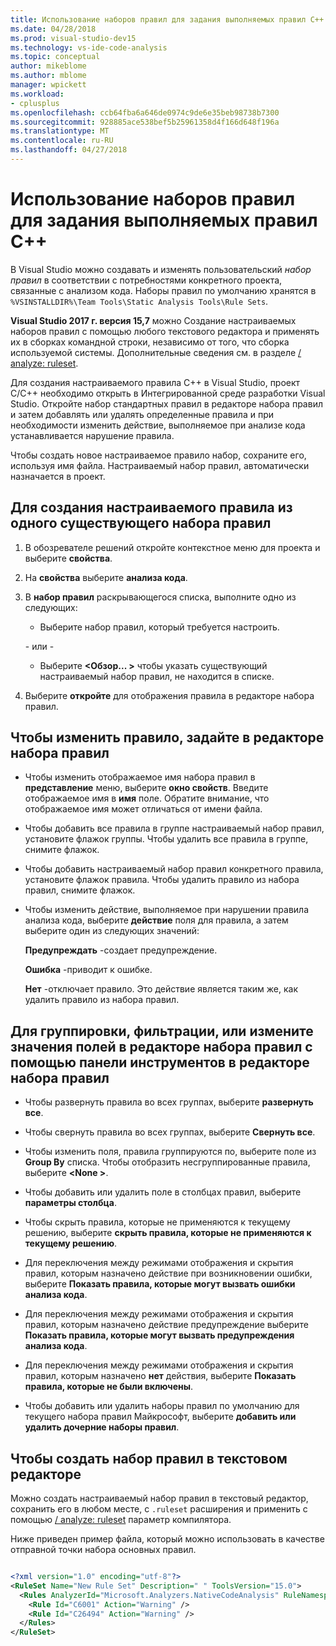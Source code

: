 ```yaml
---
title: Использование наборов правил для задания выполняемых правил C++
ms.date: 04/28/2018
ms.prod: visual-studio-dev15
ms.technology: vs-ide-code-analysis
ms.topic: conceptual
author: mikeblome
ms.author: mblome
manager: wpickett
ms.workload:
- cplusplus
ms.openlocfilehash: ccb64fba6a646de0974c9de6e35beb98738b7300
ms.sourcegitcommit: 928885ace538bef5b25961358d4f166d648f196a
ms.translationtype: MT
ms.contentlocale: ru-RU
ms.lasthandoff: 04/27/2018
---
```

# <a name="use-rule-sets-to-specify-the-c-rules-to-run"></a>Использование наборов правил для задания выполняемых правил C++

В Visual Studio можно создавать и изменять пользовательский *набор правил* в соответствии с потребностями конкретного проекта, связанные с анализом кода. Наборы правил по умолчанию хранятся в `%VSINSTALLDIR%\Team Tools\Static Analysis Tools\Rule Sets`.

**Visual Studio 2017 г. версия 15,7** можно Создание настраиваемых наборов правил с помощью любого текстового редактора и применять их в сборках командной строки, независимо от того, что сборка используемой системы. Дополнительные сведения см. в разделе [/ analyze: ruleset](/cpp/build/reference/analyze-code-quality).

Для создания настраиваемого правила C++ в Visual Studio, проект C/C++ необходимо открыть в Интегрированной среде разработки Visual Studio. Откройте набор стандартных правил в редакторе набора правил и затем добавлять или удалять определенные правила и при необходимости изменить действие, выполняемое при анализе кода устанавливается нарушение правила.

Чтобы создать новое настраиваемое правило набор, сохраните его, используя имя файла. Настраиваемый набор правил, автоматически назначается в проект.

## <a name="to-create-a-custom-rule-from-a-single-existing-rule-set"></a>Для создания настраиваемого правила из одного существующего набора правил

1. В обозревателе решений откройте контекстное меню для проекта и выберите **свойства**.

2. На **свойства** выберите **анализа кода**.

3. В **набор правил** раскрывающегося списка, выполните одно из следующих:

    - Выберите набор правил, который требуется настроить.

     \- или -

    - Выберите  **\<Обзор... >** чтобы указать существующий настраиваемый набор правил, не находится в списке.

4. Выберите **откройте** для отображения правила в редакторе набора правил.

## <a name="to-modify-a-rule-set-in-the-rule-set-editor"></a>Чтобы изменить правило, задайте в редакторе набора правил

- Чтобы изменить отображаемое имя набора правил в **представление** меню, выберите **окно свойств**. Введите отображаемое имя в **имя** поле. Обратите внимание, что отображаемое имя может отличаться от имени файла.

- Чтобы добавить все правила в группе настраиваемый набор правил, установите флажок группы. Чтобы удалить все правила в группе, снимите флажок.

- Чтобы добавить настраиваемый набор правил конкретного правила, установите флажок правила. Чтобы удалить правило из набора правил, снимите флажок.

- Чтобы изменить действие, выполняемое при нарушении правила анализа кода, выберите **действие** поля для правила, а затем выберите один из следующих значений:

     **Предупреждать** -создает предупреждение.

     **Ошибка** -приводит к ошибке.

     **Нет** -отключает правило. Это действие является таким же, как удалить правило из набора правил.

## <a name="to-group-filter-or-change-the-fields-in-the-rule-set-editor-by-using-the-rule-set-editor-toolbar"></a>Для группировки, фильтрации, или измените значения полей в редакторе набора правил с помощью панели инструментов в редакторе набора правил

- Чтобы развернуть правила во всех группах, выберите **развернуть все**.

- Чтобы свернуть правила во всех группах, выберите **Свернуть все**.

- Чтобы изменить поля, правила группируются по, выберите поле из **Group By** списка. Чтобы отобразить несгруппированные правила, выберите  **\<None >**.

- Чтобы добавить или удалить поле в столбцах правил, выберите **параметры столбца**.

- Чтобы скрыть правила, которые не применяются к текущему решению, выберите **скрыть правила, которые не применяются к текущему решению**.

- Для переключения между режимами отображения и скрытия правил, которым назначено действие при возникновении ошибки, выберите **Показать правила, которые могут вызвать ошибки анализа кода**.

- Для переключения между режимами отображения и скрытия правил, которым назначено действие предупреждение выберите **Показать правила, которые могут вызвать предупреждения анализа кода**.

- Для переключения между режимами отображения и скрытия правил, которым назначено **нет** действия, выберите **Показать правила, которые не были включены**.

- Чтобы добавить или удалить наборы правил по умолчанию для текущего набора правил Майкрософт, выберите **добавить или удалить дочерние наборы правил**.

## <a name="to-create-a-rule-set-in-a-text-editor"></a>Чтобы создать набор правил в текстовом редакторе

Можно создать настраиваемый набор правил в текстовый редактор, сохранить его в любом месте, с `.ruleset` расширения и применить с помощью [/ analyze: ruleset](/cpp/build/reference/analyze-code-quality) параметр компилятора.

Ниже приведен пример файла, который можно использовать в качестве отправной точки набора основных правил.

```xml

<?xml version="1.0" encoding="utf-8"?>
<RuleSet Name="New Rule Set" Description=" " ToolsVersion="15.0">
  <Rules AnalyzerId="Microsoft.Analyzers.NativeCodeAnalysis" RuleNamespace="Microsoft.Rules.Native">
    <Rule Id="C6001" Action="Warning" />
    <Rule Id="C26494" Action="Warning" />
  </Rules>
</RuleSet>
```
